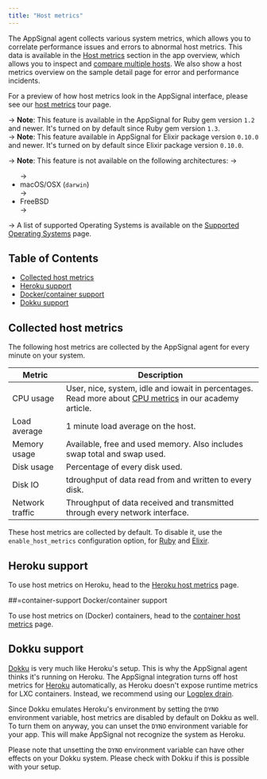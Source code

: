 ```yaml
---
title: "Host metrics"
---
```


The AppSignal agent collects various system metrics, which allows you to correlate performance issues and errors to abnormal host metrics. This data is available in the [Host metrics](https://appsignal.com/redirect-to/app?to=host_metrics) section in the app overview, which allows you to inspect and [compare multiple hosts](https://blog.appsignal.com/2018/02/20/comparing-hosts.html). We also show a host metrics overview on the sample detail page for error and performance incidents.

For a preview of how host metrics look in the AppSignal interface, please see our [host metrics](https://appsignal.com/tour/hosts) tour page.

-> **Note**: This feature is available in the AppSignal for Ruby gem version `1.2` and newer. It's turned on by default since Ruby gem version `1.3`.  
-> **Note**: This feature available in AppSignal for Elixir package version <code>0.10.0</code> and newer. It's turned on by default since Elixir package version <code>0.10.0</code>.

-> **Note**: This feature is not available on the following architectures:
-> <ul>
-> <li>macOS/OSX (<code>darwin</code>)</li>
-> <li>FreeBSD</li>
-> </ul>
-> A list of supported Operating Systems is available on the [Supported Operating Systems](/support/operating-systems.html) page.

## Table of Contents

- [Collected host metrics](#collected-host-metrics)
- [Heroku support][heroku support]
- [Docker/container support][container support]
- [Dokku support](#dokku-support)

## Collected host metrics

The following host metrics are collected by the AppSignal agent for every minute on your system.

<table>
  <thead>
    <tr>
      <th>Metric</th>
      <th>Description</th>
    </tr>
  </thead>
  <tbody>
    <tr>
      <td>CPU usage</td>
      <td>
        User, nice, system, idle and iowait in percentages.
        <br>
        Read more about <a href="https://blog.appsignal.com/2018/03/06/understanding-cpu-statistics.html">CPU metrics</a> in our academy article.
      </td>
    </tr>
    <tr>
      <td>Load average</td>
      <td>1 minute load average on the host.</td>
    </tr>
    <tr>
      <td>Memory usage</td>
      <td>Available, free and used memory. Also includes swap total and swap used.</td>
    </tr>
    <tr>
      <td>Disk usage</td>
      <td>Percentage of every disk used.</td>
    </tr>
    <tr>
      <td>Disk IO</td>
      <td>tdroughput of data read from and written to every disk.</td>
    </tr>
    <tr>
      <td>Network traffic</td>
      <td>Throughput of data received and transmitted through every network interface.</td>
    </tr>
  </tbody>
</table>

These host metrics are collected by default. To disable it, use the `enable_host_metrics` configuration option, for [Ruby](/ruby/configuration/options.html#option-enable_host_metrics) and [Elixir](/elixir/configuration/options.html#option-enable_host_metrics).

## Heroku support

To use host metrics on Heroku, head to the [Heroku host metrics][heroku support] page.

##=container-support Docker/container support

To use host metrics on (Docker) containers, head to the [container host metrics](/metrics/host-metrics/containers.html) page.

## Dokku support

[Dokku](https://github.com/dokku/dokku) is very much like Heroku's setup. This is why the AppSignal agent thinks it's running on Heroku. The AppSignal integration turns off host metrics for [Heroku][heroku support] automatically, as Heroku doesn't expose runtime metrics for LXC containers. Instead, we recommend using our [Logplex drain][heroku support].

Since Dokku emulates Heroku's environment by setting the `DYNO` environment variable, host metrics are disabled by default on Dokku as well. To turn them on anyway, you can unset the `DYNO` environment variable for your app. This will make AppSignal not recognize the system as Heroku.

Please note that unsetting the `DYNO` environment variable can have other effects on your Dokku system. Please check with Dokku if this is possible with your setup.

[heroku support]: /metrics/host-metrics/heroku.html
[container support]: /metrics/host-metrics/containers.html
